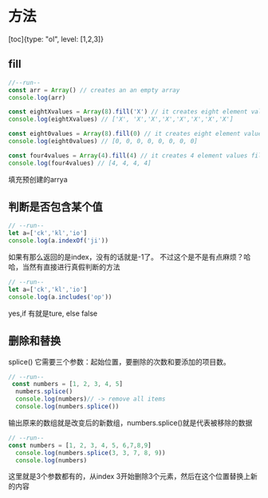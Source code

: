 # 方法
[toc]{type: "ol", level: [1,2,3]}
## fill

```js
//--run--
const arr = Array() // creates an an empty array
console.log(arr)

const eightXvalues = Array(8).fill('X') // it creates eight element values filled with 'X'
console.log(eightXvalues) // ['X', 'X','X','X','X','X','X','X']

const eight0values = Array(8).fill(0) // it creates eight element values filled with '0'
console.log(eight0values) // [0, 0, 0, 0, 0, 0, 0, 0]

const four4values = Array(4).fill(4) // it creates 4 element values filled with '4'
console.log(four4values) // [4, 4, 4, 4]
```


填充预创建的arrya
## 判断是否包含某个值
```js
// --run--
let a=['ck','kl','io']
console.log(a.indexOf('ji'))
```
如果有那么返回的是index，没有的话就是-1了。
不过这个是不是有点麻烦？哈哈，当然有直接进行真假判断的方法
```js
// --run--
let a=['ck','kl','io']
console.log(a.includes('op'))
```
yes,if 有就是ture, else false
## 删除和替换
splice()
它需要三个参数：起始位置，要删除的次数和要添加的项目数。
```js
// --run--
 const numbers = [1, 2, 3, 4, 5]
  numbers.splice()
  console.log(numbers)// -> remove all items
  console.log(numbers.splice())
```
输出原来的数组就是改变后的新数组，numbers.splice()就是代表被移除的数据
```js
// --run--
const numbers = [1, 2, 3, 4, 5, 6,7,8,9]	
  console.log(numbers.splice(3, 3, 7, 8, 9)) 
  console.log(numbers)
```
这里就是3个参数都有的，从index 3开始删除3个元素，然后在这个位置替换上新的内容